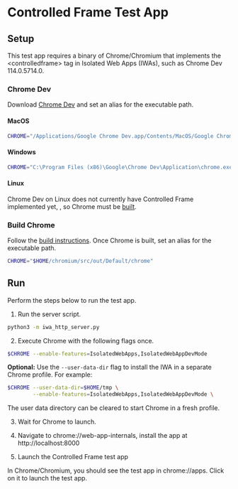 # Controlled Frame Test App

## Setup

This test app requires a binary of Chrome/Chromium that implements the
\<controlledframe\> tag in Isolated Web Apps (IWAs), such as Chrome Dev
114.0.5714.0.

### Chrome Dev

Download
[Chrome Dev](https://www.google.com/chrome/dev/) and set an alias for the
executable path.

#### MacOS

```sh
CHROME="/Applications/Google Chrome Dev.app/Contents/MacOS/Google Chrome Dev"
```

#### Windows

```sh
CHROME="C:\Program Files (x86)\Google\Chrome Dev\Application\chrome.exe"
```

#### Linux

Chrome Dev on Linux does not currently have Controlled Frame implemented yet,
, so Chrome must be [built](#build-chrome).

### Build Chrome

Follow the
[build instructions](https://www.chromium.org/developers/how-tos/get-the-code/).
Once Chrome is built, set an alias for the executable path.

```sh
CHROME="$HOME/chromium/src/out/Default/chrome"
```

## Run

Perform the steps below to run the test app.

1. Run the server script.

```sh
python3 -m iwa_http_server.py
```

2. Execute Chrome with the following flags once.

```sh
$CHROME --enable-features=IsolatedWebApps,IsolatedWebAppDevMode
```

**Optional:** Use the `--user-data-dir` flag to install the IWA in a separate
Chrome profile. For example:

```sh
$CHROME --user-data-dir=$HOME/tmp \
        --enable-features=IsolatedWebApps,IsolatedWebAppDevMode \
```

The user data directory can be cleared to start Chrome in a fresh profile.

3. Wait for Chrome to launch.

4. Navigate to chrome://web-app-internals, install the app at http://localhost:8000

5. Launch the Controlled Frame test app

In Chrome/Chromium, you should see the test app in chrome://apps. Click on it
to launch the test app.

